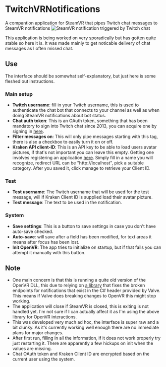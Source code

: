 # TwitchVRNotifications
A compantion application for SteamVR that pipes Twitch chat messages to SteamVR notifications
![SteamVR notification triggered by Twitch chat](https://i.imgur.com/pKchzJk.png)

This application is being worked on very sporadically but has gotten quite stable so here it is. 
It was made mainly to get noticable delivery of chat messages as I often missed chat.

## Use
The interface should be somewhat self-explanatory, but just here is some fleshed out instructions.
### Main setup
* **Twitch username**: fill in your Twitch username, this is used to authenticate the chat bot that connects to your channel as well as when doing SteamVR notifications about bot status.
* **Chat auth token**: This is an OAuth token, something that has been mandatory to sign into Twitch chat since 2013, you can acquire one by signing in [here](https://twitchapps.com/tmi/).
* **Filter messages on**: This will only pipe messages starting with this tag, there is also a checkbox to easily turn it on or off.
* **Kraken API client-ID**: This is an API key to be able to load users avatar pictures, if that's not important you can leave this empty. Getting one involves registering an application [here](https://glass.twitch.tv/console/apps/create). Simply fill in a name you will recognize, redirect URL can be "http://localhost", pick a suitable category. After you saved it, click manage to retrieve your Client ID.
### Test
* **Test username**: The Twitch username that will be used for the test message, will if Kraken Client ID is supplied load their avatar picture.
* **Test message**: The text to be used in the notification.
### System
* **Save settings**: This is a button to save settings in case you don't have auto-save checked.
* **Auto-save**: will save after a field has been modified, for text areas it means after focus has been lost.
* **Init OpenVR**: The app tries to initialize on startup, but if that fails you can attempt it manually with this button.

## Note
* One main concern is that this is running a quite old version of the OpenVR DLL, this due to relying on [a library](https://github.com/artumino/SteamVR_HUDCenter) that fixes the broken endpoints for notifications that exist in the C# header provided by Valve. This means if Valve does breaking changes to OpenVR this might stop working.
* The application will close if SteamVR is closed, this is exiting is not handled yet. I'm not sure if I can actually affect it as I'm using the above library for OpenVR interactions.
* This was developed very much ad hoc, the interface is super raw and a bit clunky. As it's currently working well enough there are no immediate plans for major changes.
* After first run, filling in all the information, if it does not work properly try just restarting it. There are apparently a few hickups on init when the values are missing.
* Chat OAuth token and Kraken Client ID are encrypted based on the current user using the system.
